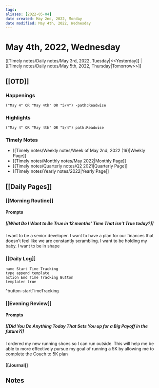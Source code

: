 ```yaml
---
tags:
aliases: [2022-05-04]
date created: May 2nd, 2022, Monday
date modified: May 4th, 2022, Wednesday
---
```


# May 4th, 2022, Wednesday

[[Timely notes/Daily notes/May 3rd, 2022, Tuesday|<<Yesterday]] | [[Timely notes/Daily notes/May 5th, 2022, Thursday|Tomorrow>>]]

## [[OTD]]

### Happenings

```query
("May 4" OR "May 4th" OR "5/4") -path:Readwise
```

### Highlights

```query
("May 4" OR "May 4th" OR "5/4") path:Readwise
```

### Timely Notes

- [[Timely notes/Weekly notes/Week of May 2nd, 2022 (19)|Weekly Page]]
- [[Timely notes/Monthly notes/May 2022|Monthly Page]]
- [[Timely notes/Quarterly notes/Q2 2021|Quarterly Page]]
- [[Timely notes/Yearly notes/2022|Yearly Page]]

## [[Daily Pages]]

### [[Morning Routine]]

#### Prompts

##### [[What Do I Want to Be True in 12 months’ Time That isn’t True today?]]

I want to be a senior developer. I want to have a plan for our finances that doesn't feel like we are constantly scrambling. I want to be holding my baby. I want to be in shape

### [[Daily Log]]

```button
name Start Time Tracking
type append template
action End Time Tracking Button
templater true
```
^button-startTimeTracking

### [[Evening Review]]

#### Prompts

##### [[Did You Do Anything Today That Sets You up for a Big Payoff in the future?]]

I ordered my new running shoes so I can run outside. This will help me be able to more effectively pursue my goal of running a 5K by allowing me to complete the Couch to 5K plan

#### [[Journal]]

## Notes
